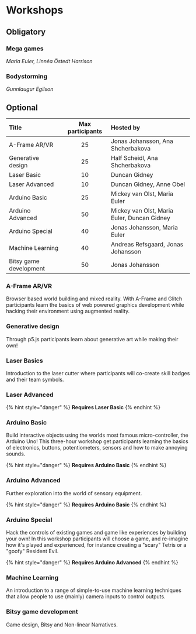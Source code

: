 # Workshops

## Obligatory

### Mega games

_Maria Euler, Linnéa Östedt Harrison_

### Bodystorming

_Gunnlaugur Egilson_

## Optional

| Title | Max participants | Hosted by |
| :--- | :---: | :--- |
| A-Frame AR/VR | 25 | Jonas Johansson, Ana Shcherbakova |
| Generative design | 25 | Half Scheidl, Ana Shcherbakova |
| Laser Basic | 10 | Duncan Gidney |
| Laser Advanced | 10 | Duncan Gidney, Anne Obel |
| Arduino Basic | 25 | Mickey van Olst, Maria Euler |
| Arduino Advanced | 50 | Mickey van Olst, Maria Euler, Duncan Gidney |
| Arduino Special | 40 | Jonas Johansson, Maria Euler |
| Machine Learning | 40 | Andreas Refsgaard, Jonas Johansson |
| Bitsy game development | 50 | Jonas Johansson |

### A-Frame AR/VR

Browser based world building and mixed reality. With A-Frame and Glitch participants learn the basics of web powered graphics development while hacking their environment using augmented reality. 

### Generative design

Through p5.js participants learn about generative art while making their own!

### Laser Basics

Introduction to the laser cutter where participants will co-create skill badges and their team symbols.

### Laser Advanced

{% hint style="danger" %}
**Requires Laser Basic**
{% endhint %}

### **Arduino Basic**

Build interactive objects using the worlds most famous micro-controller, the Arduino Uno! This three-hour workshop get participants learning the basics of electronics, buttons, potentiometers, sensors and how to make annoying sounds.

{% hint style="danger" %}
**Requires Arduino Basic**
{% endhint %}

### **Arduino Advanced**

Further exploration into the world of sensory equipment.

{% hint style="danger" %}
**Requires Arduino Basic**
{% endhint %}

### **Arduino Special**

Hack the controls of existing games and game like experiences by building your own! In this workshop participants will choose a game, and re-imagine how it's played  and experienced, for instance creating a "scary" Tetris or a "goofy" Resident Evil.

{% hint style="danger" %}
**Requires Arduino Advanced**
{% endhint %}

### Machine Learning

An introduction to a range of simple-to-use machine learning techniques that allow people to use \(mainly\) camera inputs to control outputs.

### Bitsy game development

Game design, Bitsy and Non-linear Narratives.



